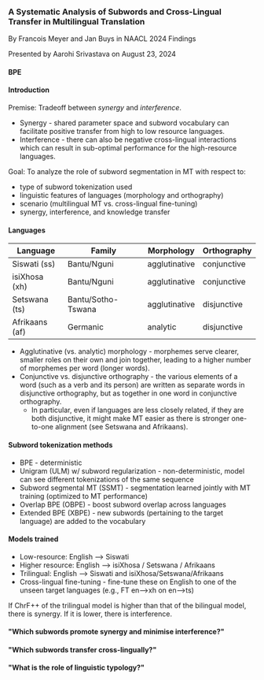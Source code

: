 ### A Systematic Analysis of Subwords and Cross-Lingual Transfer in Multilingual Translation

By Francois Meyer and Jan Buys in NAACL 2024 Findings

Presented by Aarohi Srivastava on August 23, 2024

#### BPE
<BPE image>

#### Introduction

Premise: Tradeoff between *synergy* and *interference*.
* Synergy - shared parameter space and subword vocabulary can facilitate positive transfer from high to low resource languages.
* Interference - there can also be negative cross-lingual interactions which can result in sub-optimal performance for the high-resource languages.

Goal: To analyze the role of subword segmentation in MT with respect to:  
* type of subword tokenization used
* linguistic features of languages (morphology and orthography)
* scenario (multilingual MT vs. cross-lingual fine-tuning)
* synergy, interference, and knowledge transfer

#### Languages

| Language | Family | Morphology | Orthography |
| -------- | ------ | ---------- | ----------- |
| Siswati (ss) | Bantu/Nguni | agglutinative | conjunctive |
| isiXhosa (xh) | Bantu/Nguni | agglutinative | conjunctive |
| Setswana (ts) | Bantu/Sotho-Tswana | agglutinative | disjunctive |
| Afrikaans (af) | Germanic | analytic | disjunctive |

* Agglutinative (vs. analytic) morphology - morphemes serve clearer, smaller roles on their own and join together, leading to a higher number of morphemes per word (longer words).
* Conjunctive vs. disjunctive orthography - the various elements of a word (such as a verb and its person) are written as separate words in disjunctive orthography, but as together in one word in conjunctive orthography.
  *  In particular, even if languages are less closely related, if they are both disjunctive, it might make MT easier as there is stronger one-to-one alignment (see Setswana and Afrikaans).

#### Subword tokenization methods
* BPE - deterministic
* Unigram (ULM) w/ subword regularization - non-deterministic, model can see different tokenizations of the same sequence
* Subword segmental MT (SSMT) - segmentation learned jointly with MT training (optimized to MT performance)
* Overlap BPE (OBPE) - boost subword overlap across languages
* Extended BPE (XBPE) - new subwords (pertaining to the target language) are added to the vocabulary

#### Models trained
* Low-resource: English --> Siswati
* Higher resource: English --> isiXhosa / Setswana / Afrikaans
* Trilingual: English --> Siswati and isiXhosa/Setswana/Afrikaans
* Cross-lingual fine-tuning - fine-tune these on English to one of the unseen target languages (e.g., FT en-->xh on en-->ts)

If ChrF++ of the trilingual model is higher than that of the bilingual model, there is synergy. If it is lower, there is interference.

#### "Which subwords promote synergy and minimise interference?"
#### "Which subwords transfer cross-lingually?"
#### "What is the role of linguistic typology?"



